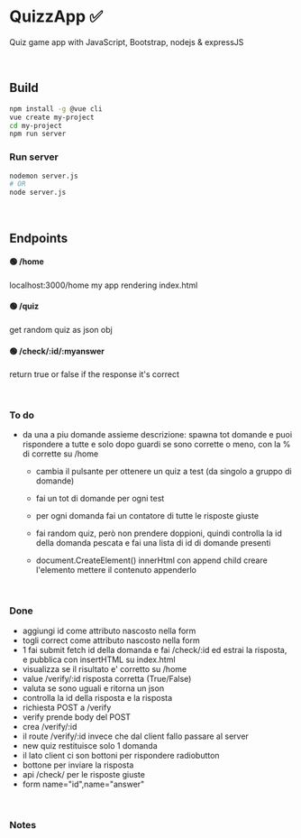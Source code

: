 # QuizzApp ✅ 
Quiz game app with JavaScript, Bootstrap, nodejs & expressJS

<br>

## Build
```bash
npm install -g @vue cli
vue create my-project
cd my-project
npm run server
```
### Run server
```bash
nodemon server.js
# OR
node server.js
```
<br>

## Endpoints

#### 🟢 **/home**
localhost:3000/home my app rendering index.html

#### 🟢 **/quiz**
get random quiz as json obj

#### 🟢 **/check/:id/:myanswer**
return true or false if the response it's correct

<br>

### To do
- da una a piu domande assieme
    descrizione: spawna tot domande e puoi rispondere a tutte e solo dopo guardi se sono corrette o meno, con la % di corrette su /home

    - cambia il pulsante per ottenere un quiz a test
        (da singolo a gruppo di domande)

    - fai un tot di domande per ogni test

    - per ogni domanda fai un contatore di tutte le risposte giuste

    - fai random quiz, però non prendere doppioni, quindi controlla la id della domanda pescata e fai una lista di id di domande presenti 

    - document.CreateElement()
    innerHtml con append child
    creare l'elemento
    mettere il contenuto 
    appenderlo
<br>


### Done 
- aggiungi id come attributo nascosto nella form
- togli correct come attributo nascosto nella form
- 1 fai submit fetch id della domanda e fai /check/:id ed estrai la risposta, e pubblica con insertHTML su index.html 
- visualizza se il risultato e' corretto su /home
- value /verify/:id risposta corretta (True/False) 
- valuta se sono uguali e ritorna un json
- controlla la id della risposta e la risposta
- richiesta POST a /verify
- verify prende body del POST
- crea /verify/:id
- il route /verify/:id invece che dal client fallo passare al server
- new quiz restituisce solo 1 domanda
- il lato client ci son bottoni per rispondere radiobutton
- bottone per inviare la risposta
- api /check/ per le risposte giuste
- form name="id",name="answer"

<br>

### Notes








